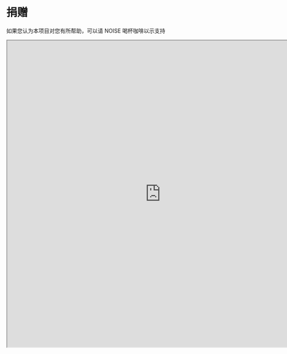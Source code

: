 # 捐赠

如果您认为本项目对您有所帮助，可以请 NOISE 喝杯咖啡以示支持

<iframe src="https://www.noisework.cn/e/zhichi/" width="800" height="800"></iframe>
